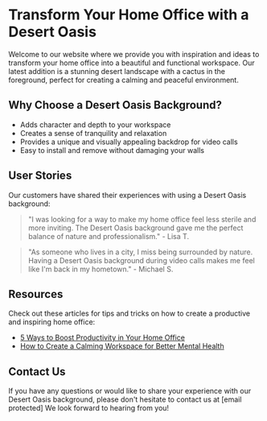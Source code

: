 <!--font:IBM Plex Sans-->

# Transform Your Home Office with a Desert Oasis

Welcome to our website where we provide you with inspiration and ideas to transform your home office into a beautiful and functional workspace. Our latest addition is a stunning desert landscape with a cactus in the foreground, perfect for creating a calming and peaceful environment.

## Why Choose a Desert Oasis Background?

- Adds character and depth to your workspace
- Creates a sense of tranquility and relaxation
- Provides a unique and visually appealing backdrop for video calls
- Easy to install and remove without damaging your walls 

## User Stories

Our customers have shared their experiences with using a Desert Oasis background:

> "I was looking for a way to make my home office feel less sterile and more inviting. The Desert Oasis background gave me the perfect balance of nature and professionalism." - Lisa T.

> "As someone who lives in a city, I miss being surrounded by nature. Having a Desert Oasis background during video calls makes me feel like I'm back in my hometown." - Michael S.

## Resources

Check out these articles for tips and tricks on how to create a productive and inspiring home office:

- [5 Ways to Boost Productivity in Your Home Office](#)
- [How to Create a Calming Workspace for Better Mental Health](#)

## Contact Us

If you have any questions or would like to share your experience with our Desert Oasis background, please don't hesitate to contact us at [email protected] We look forward to hearing from you!

<!--

Write me content for website with wallpaper which alt text is:

"A desert landscape with a cactus in the foreground"

The name/title of the page should not be 1:1 copy of the alt text but rather a real content of the website which is using this wallpaper.

- Use markdown format 
- Start with heading
- Heading should be short and concise
- The content should look like a real website 
- The website should not be about the wallpaper, wallpaper is just a related background
- Heading should be contain work "wallpaper" or "background"
- Include real sections like references, contact, user stories, etc. use things relevant to the page purpose.
- Feel free to use structure like headings, bullets, numbering, blockquotes, paragraphs, horizontal lines, etc.
- You can use formatting like bold or _italic_
- You can include UTF-8 emojis
- Links should be only #hash anchors (and you can refer to the document itself)
- Do not include images


---


# Desert Oasis Wallpaper for Your Home Office

Welcome to our website where we provide you with stunning wallpapers that will transform your home office into a beautiful workspace. Our latest addition is the Desert Oasis Wallpaper, featuring a breathtaking desert landscape with a cactus in the foreground. 

## Why Choose Our Desert Oasis Wallpaper?

- High-quality resolution that will make you feel like you're actually in the desert
- Non-toxic and eco-friendly materials 
- Easy to install and remove without damaging your walls 
- Affordable price 

## User Stories

Our customers have shared their experiences with our Desert Oasis Wallpaper:

> "I work from home and this wallpaper has made my home office so much more calming and peaceful. It's like having a mini-vacation every time I look up from my computer." - Sarah M.

> "I was hesitant to try wallpaper but this one caught my eye and I'm so glad I went for it. The quality is amazing and it adds so much character to my workspace." - John D.

## References

Check out these articles for inspiration on how to decorate your home office with our Desert Oasis Wallpaper:

- [10 Home Office Wallpaper Ideas That Will Motivate You](#)
- [How to Create a Zen Workspace with Desert-Inspired Decor](#)

## Contact Us

If you have any questions or concerns about our products, please don't hesitate to contact us at [email protected] We would love to hear from you!


---


Heading should not include word "wallpaper". The website should not be about the wallpaper itself, wallpaper is just a related background, rewrite whole content.


---


# Transform Your Home Office with a Desert Oasis

Welcome to our website where we provide you with inspiration and ideas to transform your home office into a beautiful and functional workspace. Our latest addition is a stunning desert landscape with a cactus in the foreground, perfect for creating a calming and peaceful environment.

## Why Choose a Desert Oasis Background?

- Adds character and depth to your workspace
- Creates a sense of tranquility and relaxation
- Provides a unique and visually appealing backdrop for video calls
- Easy to install and remove without damaging your walls 

## User Stories

Our customers have shared their experiences with using a Desert Oasis background:

> "I was looking for a way to make my home office feel less sterile and more inviting. The Desert Oasis background gave me the perfect balance of nature and professionalism." - Lisa T.

> "As someone who lives in a city, I miss being surrounded by nature. Having a Desert Oasis background during video calls makes me feel like I'm back in my hometown." - Michael S.

## Resources

Check out these articles for tips and tricks on how to create a productive and inspiring home office:

- [5 Ways to Boost Productivity in Your Home Office](#)
- [How to Create a Calming Workspace for Better Mental Health](#)

## Contact Us

If you have any questions or would like to share your experience with our Desert Oasis background, please don't hesitate to contact us at [email protected] We look forward to hearing from you!

-->
